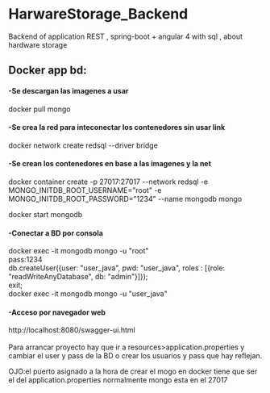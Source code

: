 # HarwareStorage_Backend
Backend of application REST , spring-boot + angular 4 with sql , about hardware storage 


<h2>Docker app bd:</h2>
<h4>-Se descargan las imagenes a usar</h4>
docker pull mongo<br>

<h4>-Se crea la red para inteconectar los contenedores sin usar link</h4>
docker network create redsql --driver bridge<br>

<h4>-Se crean los contenedores en base a las imagenes y la net</h4>
docker container create -p 27017:27017 --network redsql -e MONGO_INITDB_ROOT_USERNAME="root" -e MONGO_INITDB_ROOT_PASSWORD="1234" --name mongodb mongo<br>

docker start mongodb

<h4>-Conectar a BD por consola</h4>
docker exec -it mongodb mongo -u "root"<br>
pass:1234<br>
db.createUser({user: "user_java", pwd: "user_java", roles : [{role: "readWriteAnyDatabase", db: "admin"}]});<br>
exit;<br>
docker exec -it mongodb mongo -u "user_java"<br>
 

<h4>-Acceso por navegador web </h4>
http://localhost:8080/swagger-ui.html<br>
<br>
Para arrancar proyecto hay que ir a resources>application.properties y cambiar el user y pass de la BD o crear los usuarios y pass que hay reflejan. 

OJO:el puerto asignado a la hora de crear el mogo en docker tiene que ser el del application.properties 
normalmente mongo esta en el 27017
